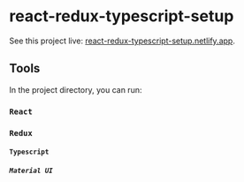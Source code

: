 # react-redux-typescript-setup

See this project live: [react-redux-typescript-setup.netlify.app](react-redux-typescript-setup.netlify.app).

## Tools

In the project directory, you can run:

### `React`

### `Redux`

#### `Typescript`

##### `Material UI`
